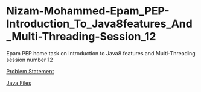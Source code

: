 # Nizam-Mohammed-Epam_PEP-Introduction_To_Java8features_And_Multi-Threading-Session_12
Epam PEP home task on Introduction to Java8 features and Multi-Threading session number 12

[Problem Statement](https://github.com/nizam19/Nizam-Mohammed-Epam_PEP-Introduction_To_Java8features_And_Multi-Threading-Session_11/blob/master/PEP-Java8-Task.pdf)

[Java Files](https://github.com/nizam19/Nizam-Mohammed-Epam_PEP-Introduction_To_Java8features_And_Multi-Threading-Session_11/tree/master/lambdas_streams/src/main/java/com/epam/lambdas_streams)
